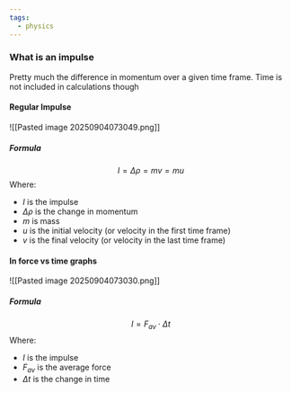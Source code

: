 ```yaml
---
tags:
  - physics
---
```

### What is an impulse
Pretty much the difference in momentum over a given time frame. Time is not included in calculations though

#### Regular Impulse
![[Pasted image 20250904073049.png]]
##### Formula

$$I=\Delta \rho = mv=mu$$
Where:
- $I$ is the impulse
- $\Delta \rho$ is the change in momentum
- $m$ is mass
- $u$ is the initial velocity (or velocity in the first time frame)
- $v$ is the final velocity (or velocity in the last time frame)
#### In force vs time graphs
![[Pasted image 20250904073030.png]]
##### Formula
$$I=F_{av}\cdot \Delta t$$
Where:
- $I$ is the impulse
- $F_{av}$ is the average force
- $\Delta t$ is the change in time

